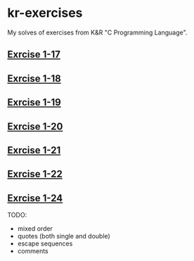 # kr-exercises
My solves of exercises from K&R "C Programming Language".

## [Exrcise 1-17](/src/longer-than-80.c)

## [Exrcise 1-18](/src/rm-blank-lines-and-trailing-blanks.c)

## [Exrcise 1-19](/src/reverse.c)

## [Exrcise 1-20](/src/detab.c)

## [Exrcise 1-21](/src/entab.c)

## [Exrcise 1-22](/src/fold-line.c)

## [Exrcise 1-24](/src/check-brackets-balance.c)

TODO:
* mixed order
* quotes (both single and double)
* escape sequences
* comments
